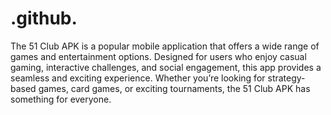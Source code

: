# .github.

The 51 Club APK is a popular mobile application that offers a wide range of games and entertainment options. Designed for users who enjoy casual gaming, interactive challenges, and social engagement, this app provides a seamless and exciting experience. Whether you’re looking for strategy-based games, card games, or exciting tournaments, the 51 Club APK has something for everyone.


